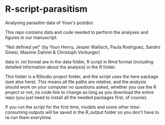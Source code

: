 # R-script-parasitism
Analysing parasitim data of Youn's postdoc

This repo contains data and code needed to perform the analyses and figures in our manuscript:

"Not defined yet" (by Youn Henry, Jesper Wallisch, Paula Rodriguez, Sandro Ginesi, Maxime Dahirel & Christoph Vorburger)

data in .txt format are in the data folder, R script in Rmd format (including detailed information about the analysis) in the R folder.

This folder is a RStudio project folder, and the script uses the here package (see also here). This means all file paths are relative, and the analysis should work on your computer no questions asked, whether you use the R project or not, no code line to change as long as you download the entire repo (you just need to install all the needed packages first, of course).

If you run the script for the first time, models and some other time-consuming outputs will be saved in the R_output folder so you don't have to re-run them everytime.
